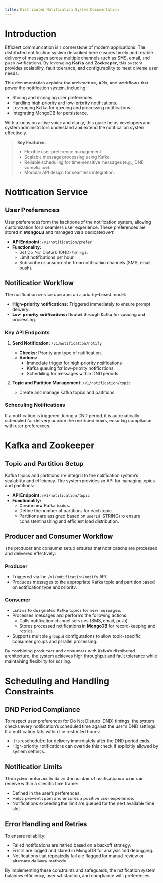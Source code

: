 ```yaml
---
title: Distributed Notification System Documentation
---
```


# Introduction

Efficient communication is a cornerstone of modern applications. The distributed notification system described here ensures timely and reliable delivery of messages across multiple channels such as SMS, email, and push notifications. By leveraging **Kafka** and **Zookeeper**, this system provides scalability, fault tolerance, and configurability to meet diverse user needs.

This documentation explains the architecture, APIs, and workflows that power the notification system, including:

-   Storing and managing user preferences.
-   Handling high-priority and low-priority notifications.
-   Leveraging Kafka for queuing and processing notifications.
-   Integrating MongoDB for persistence.

With a focus on active voice and clarity, this guide helps developers and system administrators understand and extend the notification system effectively.

> **Key Features:**
>
> -   Flexible user preference management.
> -   Scalable message processing using Kafka.
> -   Reliable scheduling for time-sensitive messages (e.g., DND compliance).
> -   Modular API design for seamless integration.

# Notification Service

## User Preferences

User preferences form the backbone of the notification system, allowing customization for a seamless user experience. These preferences are stored in **MongoDB** and managed via a dedicated API:

-   **API Endpoint:** `/v1/notification/prefer`
-   **Functionality:**
    -   Set Do Not Disturb (DND) timings.
    -   Limit notifications per hour.
    -   Subscribe or unsubscribe from notification channels (SMS, email, push).

## Notification Workflow

The notification service operates on a priority-based model:

-   **High-priority notifications:** Triggered immediately to ensure prompt delivery.
-   **Low-priority notifications:** Routed through Kafka for queuing and processing.

### Key API Endpoints

1. **Send Notification:** `/v1/notification/notify`

    - **Checks:** Priority and type of notification.
    - **Actions:**
        - Immediate trigger for high-priority notifications.
        - Kafka queuing for low-priority notifications.
        - Scheduling for messages within DND periods.

2. **Topic and Partition Management:** `/v1/notification/topic`
    - Create and manage Kafka topics and partitions.

### Scheduling Notifications

If a notification is triggered during a DND period, it is automatically scheduled for delivery outside the restricted hours, ensuring compliance with user preferences.

# Kafka and Zookeeper

## Topic and Partition Setup

Kafka topics and partitions are integral to the notification system’s scalability and efficiency. The system provides an API for managing topics and partitions:

-   **API Endpoint:** `/v1/notification/topic`
-   **Functionality:**
    -   Create new Kafka topics.
    -   Define the number of partitions for each topic.
    -   Partitions are assigned based on `userId` (STRING) to ensure consistent hashing and efficient load distribution.

## Producer and Consumer Workflow

The producer and consumer setup ensures that notifications are processed and delivered effectively:

### Producer

-   Triggered via the `/v1/notification/notify` API.
-   Produces messages to the appropriate Kafka topic and partition based on notification type and priority.

### Consumer

-   Listens to designated Kafka topics for new messages.
-   Processes messages and performs the following actions:
    -   Calls notification channel services (SMS, email, push).
    -   Stores processed notifications in **MongoDB** for record-keeping and retries.
-   Supports multiple `groupId` configurations to allow topic-specific consumer groups and parallel processing.

By combining producers and consumers with Kafka’s distributed architecture, the system achieves high throughput and fault tolerance while maintaining flexibility for scaling.

# Scheduling and Handling Constraints

## DND Period Compliance

To respect user preferences for Do Not Disturb (DND) timings, the system checks every notification’s scheduled time against the user’s DND settings. If a notification falls within the restricted hours:

-   It is rescheduled for delivery immediately after the DND period ends.
-   High-priority notifications can override this check if explicitly allowed by system settings.

## Notification Limits

The system enforces limits on the number of notifications a user can receive within a specific time frame:

-   Defined in the user’s preferences.
-   Helps prevent spam and ensures a positive user experience.
-   Notifications exceeding the limit are queued for the next available time slot.

## Error Handling and Retries

To ensure reliability:

-   Failed notifications are retried based on a backoff strategy.
-   Errors are logged and stored in MongoDB for analysis and debugging.
-   Notifications that repeatedly fail are flagged for manual review or alternate delivery methods.

By implementing these constraints and safeguards, the notification system balances efficiency, user satisfaction, and compliance with preferences.
